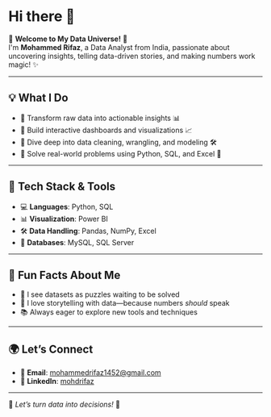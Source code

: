 # Hi there 👋  
🚀 **Welcome to My Data Universe!** 🌌  
I'm **Mohammed Rifaz**, a Data Analyst from India, passionate about uncovering insights, telling data-driven stories, and making numbers work magic! ✨

---

## 💡 What I Do
- 🔹 Transform raw data into actionable insights 📊  
- 🔹 Build interactive dashboards and visualizations 📈  
- 🔹 Dive deep into data cleaning, wrangling, and modeling 🛠️  
- 🔹 Solve real-world problems using Python, SQL, and Excel 🧩  

---

## 🔧 Tech Stack & Tools
- 💻 **Languages**: Python, SQL  
- 📊 **Visualization**: Power BI  
- 🛠️ **Data Handling**: Pandas, NumPy, Excel  
- 📂 **Databases**: MySQL, SQL Server  

---

## 🌟 Fun Facts About Me
- 🚀 I see datasets as puzzles waiting to be solved  
- 📖 I love storytelling with data—because numbers *should* speak  
- 📚 Always eager to explore new tools and techniques  

---

## 🌍 Let’s Connect
- 📩 **Email**: mohammedrifaz1452@gmail.com  
- 🔗 **LinkedIn**: [mohdrifaz](https://www.linkedin.com/in/mohdrifaz)  

---

🚀 *Let’s turn data into decisions!* 🎯
